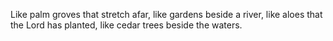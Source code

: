 Like palm groves that stretch afar, like gardens beside a river, like aloes that the Lord has planted, like cedar trees beside the waters.
